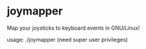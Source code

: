 # joymapper
Map your joysticks to keyboard events in GNU/Linux!

usage: ./joymapper (need super user privileges)

